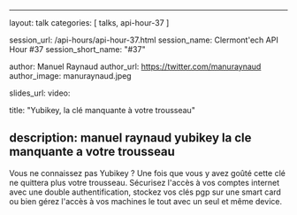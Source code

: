 ---
layout: talk
categories: [ talks, api-hour-37 ]

session_url: /api-hours/api-hour-37.html
session_name: Clermont'ech API Hour &#35;37
session_short_name: "&#35;37"

author: Manuel Raynaud
author_url: https://twitter.com/manuraynaud
author_image: manuraynaud.jpeg

slides_url:
video:

title: "Yubikey, la clé manquante à votre trousseau"

description: manuel raynaud yubikey la cle manquante a votre trousseau
------

Vous ne connaissez pas Yubikey ? Une fois que vous y avez goûté cette clé ne quittera plus votre trousseau. Sécurisez l'accès à vos comptes internet avec une double authentification, stockez vos clés pgp sur une smart card ou bien gérez l'accès à vos machines le tout avec un seul et même device.
